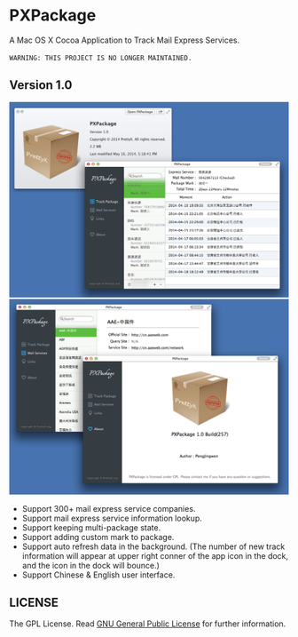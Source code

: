 PXPackage
=========
A Mac OS X Cocoa Application to Track Mail Express Services.

`WARNING: THIS PROJECT IS NO LONGER MAINTAINED.`

Version 1.0
-----------
![screenshot](Screenshots/PXPackage_V1.0_Build257-1.png)
![screenshot](Screenshots/PXPackage_V1.0_Build257-2.png)

* Support 300+ mail express service companies.  
* Support mail express service information lookup.  
* Support keeping multi-package state.  
* Support adding custom mark to package.  
* Support auto refresh data in the background. (The number of new track information will appear at upper right conner of the app icon in the dock, and the icon in the dock will bounce.)
* Support Chinese & English user interface.  

LICENSE
-------
The GPL License. Read [GNU General Public License](http://www.gnu.org/licenses/gpl.html) for further information.